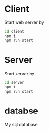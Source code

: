 # Client

Start web server by
```cmd
cd client
npm i
npm run start
```

# Server
Start server by

```cmd
cd server
npm i
npm run start
```

# databse
My sql database